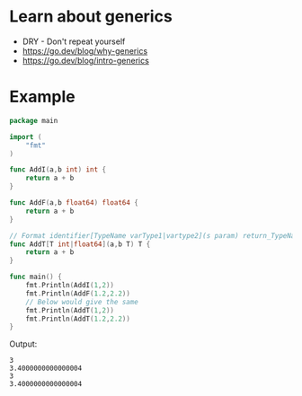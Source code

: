 # Learn about generics
- DRY - Don't repeat yourself
- https://go.dev/blog/why-generics
- https://go.dev/blog/intro-generics

# Example
```go
package main

import (
	"fmt"
)

func AddI(a,b int) int {
	return a + b
}

func AddF(a,b float64) float64 {
	return a + b 
}

// Format identifier[TypeName varType1|vartype2](s param) return_TypeName {code}
func AddT[T int|float64](a,b T) T {
	return a + b
}

func main() {
	fmt.Println(AddI(1,2))
	fmt.Println(AddF(1.2,2.2))
    // Below would give the same
	fmt.Println(AddT(1,2))
	fmt.Println(AddT(1.2,2.2))
}
```

Output:
```
3
3.4000000000000004
3
3.4000000000000004
```